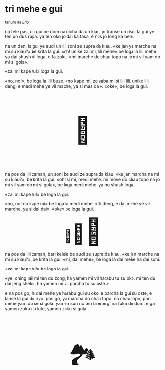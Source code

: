 # tri mehe e gui

<small>tarjum da _Erjo_</small>


na tele pas, un gui be dom na nicha da un kiau, jo transe un rivo.
la gui ye ten un dus rupa. ya ten oko jo dai ka tasa, e nos jo long ka bele.

na un den, la gui ye audi un lili soni ze supra da kiau.
«ke jan ye marche na mi su kiau?» be krita la gui.
«oh! unike zai mi, lili mehe» be loga la lili mehe.
ya dai shush di loga, e fa zoku:
«mi marche do chau topo na jo mi vil yam do mi si gola».

«zai mi kape tu!» loga la gui.

«no, no!», be loga la lili buze.
«no kape mi, ze saba mi si lili lili. unike lili deng, e medi mehe ye vil mache, ya si mas dai».
«oke», be loga la gui.

<p style="font-size:6em;text-align:center;">👺</p>

na pos da lili zaman, un soni be audi ze supra da kiau.
«ke jan marcha na mi su kiau?», be krita la gui.
«oh! si mi, medi mehe. mi move do chau topo na jo mi vil yam do mi si gola», be loga medi mehe.
ya no shush loga.

«zai mi kape tu!» be loga la gui.

«no, no! no kape mi» be loga la medi mehe.
«lili deng, e dai mehe ye vil marche, ya si dai dai».
«oke» be loga la gui.

<p style="text-align:center;"><span style="font-size:3em;">🐐</span><span style="font-size:4.5em;">🐐</span><span style="font-size:6em;">🐐</span></p>

na pos da lili zaman, bari kelele be audi ze supra da kiau.
«ke jan marche na mi su kiau?», be krita la gui.
«mi, dai mehe», be loga la dai mehe ha dai soni.

«zai mi kape tu!» be loga la gui.

«ye, ching lai! mi ten du zong, ha yamen mi vil harabu tu su oko.
mi ten du dai jeng sheku, ha yamen mi vil parcha tu su oste.»

e na pos go, la dai mehe ye harabu gui su oko, e parcha la gui su oste, e lanse la gui do rivo.
pos go, ya marcha do chau topo.
na chau topo, pan mehe yam do se si gola.
yamen sun no ten la energi na fuka do dom.
e ga yamen zoku no kite, yamen zoku si gola.

<p style="font-size:6em;text-align:center;">🏞️</p>
	
